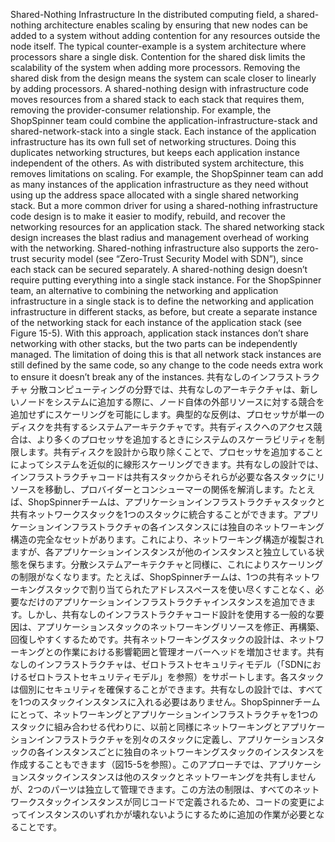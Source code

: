 Shared-Nothing Infrastructure In the distributed computing field, a shared-nothing architecture enables scaling by ensuring that new nodes can be added to a system without adding contention for any resources outside the node itself. The typical counter-example is a system architecture where processors share a single disk. Contention for the shared disk limits the scalability of the system when adding more processors. Removing the shared disk from the design means the system can scale closer to linearly by adding processors. A shared-nothing design with infrastructure code moves resources from a shared stack to each stack that requires them, removing the provider-consumer relationship. For example, the ShopSpinner team could combine the application-infrastructure-stack and shared-network-stack into a single stack. Each instance of the application infrastructure has its own full set of networking structures. Doing this duplicates networking structures, but keeps each application instance independent of the others. As with distributed system architecture, this removes limitations on scaling. For example, the ShopSpinner team can add as many instances of the application infrastructure as they need without using up the address space allocated with a single shared networking stack. But a more common driver for using a shared-nothing infrastructure code design is to make it easier to modify, rebuild, and recover the networking resources for an application stack. The shared networking stack design increases the blast radius and management overhead of working with the networking. Shared-nothing infrastructure also supports the zero-trust security model (see “Zero-Trust Security Model with SDN”), since each stack can be secured separately. A shared-nothing design doesn’t require putting everything into a single stack instance. For the ShopSpinner team, an alternative to combining the networking and application infrastructure in a single stack is to define the networking and application infrastructure in different stacks, as before, but create a separate instance of the networking stack for each instance of the application stack (see Figure 15-5). With this approach, application stack instances don’t share networking with other stacks, but the two parts can be independently managed. The limitation of doing this is that all network stack instances are still defined by the same code, so any change to the code needs extra work to ensure it doesn’t break any of the instances.
共有なしのインフラストラクチャ
分散コンピューティングの分野では、共有なしのアーキテクチャは、新しいノードをシステムに追加する際に、ノード自体の外部リソースに対する競合を追加せずにスケーリングを可能にします。典型的な反例は、プロセッサが単一のディスクを共有するシステムアーキテクチャです。共有ディスクへのアクセス競合は、より多くのプロセッサを追加するときにシステムのスケーラビリティを制限します。共有ディスクを設計から取り除くことで、プロセッサを追加することによってシステムを近似的に線形スケーリングできます。共有なしの設計では、インフラストラクチャコードは共有スタックからそれらが必要な各スタックにリソースを移動し、プロバイダーとコンシューマーの関係を解消します。たとえば、ShopSpinnerチームは、アプリケーションインフラストラクチャスタックと共有ネットワークスタックを1つのスタックに統合することができます。アプリケーションインフラストラクチャの各インスタンスには独自のネットワーキング構造の完全なセットがあります。これにより、ネットワーキング構造が複製されますが、各アプリケーションインスタンスが他のインスタンスと独立している状態を保ちます。分散システムアーキテクチャと同様に、これによりスケーリングの制限がなくなります。たとえば、ShopSpinnerチームは、1つの共有ネットワーキングスタックで割り当てられたアドレススペースを使い尽くすことなく、必要なだけのアプリケーションインフラストラクチャインスタンスを追加できます。しかし、共有なしのインフラストラクチャコード設計を使用する一般的な要因は、アプリケーションスタックのネットワーキングリソースを修正、再構築、回復しやすくするためです。共有ネットワーキングスタックの設計は、ネットワーキングとの作業における影響範囲と管理オーバーヘッドを増加させます。共有なしのインフラストラクチャは、ゼロトラストセキュリティモデル（「SDNにおけるゼロトラストセキュリティモデル」を参照）をサポートします。各スタックは個別にセキュリティを確保することができます。共有なしの設計では、すべてを1つのスタックインスタンスに入れる必要はありません。ShopSpinnerチームにとって、ネットワーキングとアプリケーションインフラストラクチャを1つのスタックに組み合わせる代わりに、以前と同様にネットワーキングとアプリケーションインフラストラクチャを別々のスタックに定義し、アプリケーションスタックの各インスタンスごとに独自のネットワーキングスタックのインスタンスを作成することもできます（図15-5を参照）。このアプローチでは、アプリケーションスタックインスタンスは他のスタックとネットワーキングを共有しませんが、2つのパーツは独立して管理できます。この方法の制限は、すべてのネットワークスタックインスタンスが同じコードで定義されるため、コードの変更によってインスタンスのいずれかが壊れないようにするために追加の作業が必要となることです。